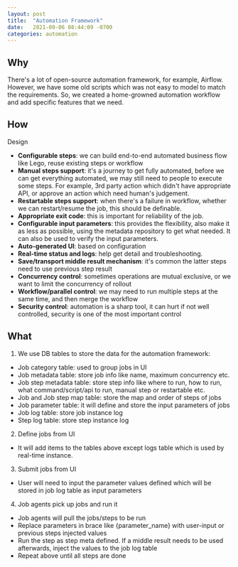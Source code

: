 ```yaml
---
layout: post
title:  "Automation Framework"
date:   2021-09-06 08:44:09 -0700
categories: automation
---
```

## Why
There's a lot of open-source automation framework, for example, Airflow.
However, we have some old scripts which was not easy to model to match the requirements. So, we created a home-growned automation workflow and add specific features that we need.

## How
Design
- **Configurable steps**: we can build end-to-end automated business flow like Lego, reuse existing steps or workflow
- **Manual steps support**: it's a journey to get fully automated, before we can get everything automated, we may still need to people to execute some steps. For example, 3rd party action which didn't have appropriate API, or approve an action which need human's judgement.
- **Restartable steps support**: when there's a failure in workflow, whether we can restart/resume the job, this should be definable.
- **Appropriate exit code**: this is important for reliability of the job.
- **Configurable input parameters**: this provides the flexibility, also make it as less as possible, using the metadata repository to get what needed. It can also be used to verify the input parameters.
- **Auto-generated UI**: based on configuration
- **Real-time status and logs**: help get detail and troubleshooting.
- **Save/transport middle result mechanism**: it's common the latter steps need to use previous step result 
- **Concurrency control**: sometimes operations are mutual exclusive, or we want to limit the concurrency of rollout
- **Workflow/parallel control**: we may need to run multiple steps at the same time, and then merge the workflow
- **Security control**: automation is a sharp tool, it can hurt if not well controlled, security is one of the most important control

## What
1. We use DB tables to store the data for the automation framework:
- Job category table: used to group jobs in UI
- Job metadata table: store job info like name, maximum concurrency etc.
- Job step metadata table: store step info like where to run, how to run, what command/script/api to run, manual step or restartable etc.
- Job and Job step map table: store the map and order of steps of jobs
- Job parameter table: it will define and store the input parameters of jobs
- Job log table: store job instance log
- Step log table: store step instance log

2. Define jobs from UI
- It will add items to the tables above except logs table which is used by real-time instance.

3. Submit jobs from UI
- User will need to input the parameter values defined which will be stored in job log table as input parameters

4. Job agents pick up jobs and run it
- Job agents will pull the jobs/steps to be run
- Replace parameters in brace like {parameter_name} with user-input or previous steps injected values
- Run the step as step meta defined. If a middle result needs to be used afterwards, inject the values to the job log table
- Repeat above until all steps are done


